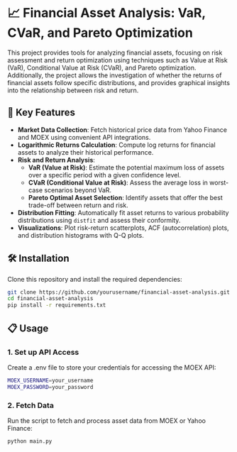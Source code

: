 # 📈 Financial Asset Analysis: VaR, CVaR, and Pareto Optimization

This project provides tools for analyzing financial assets, focusing on risk assessment and return optimization using techniques such as Value at Risk (VaR), Conditional Value at Risk (CVaR), and Pareto optimization. Additionally, the project allows the investigation of whether the returns of financial assets follow specific distributions, and provides graphical insights into the relationship between risk and return.

## 🚀 Key Features

- **Market Data Collection**: Fetch historical price data from Yahoo Finance and MOEX using convenient API integrations.
- **Logarithmic Returns Calculation**: Compute log returns for financial assets to analyze their historical performance.
- **Risk and Return Analysis**:
  - **VaR (Value at Risk)**: Estimate the potential maximum loss of assets over a specific period with a given confidence level.
  - **CVaR (Conditional Value at Risk)**: Assess the average loss in worst-case scenarios beyond VaR.
  - **Pareto Optimal Asset Selection**: Identify assets that offer the best trade-off between return and risk.
- **Distribution Fitting**: Automatically fit asset returns to various probability distributions using `distfit` and assess their conformity.
- **Visualizations**: Plot risk-return scatterplots, ACF (autocorrelation) plots, and distribution histograms with Q-Q plots.

## 🛠 Installation

Clone this repository and install the required dependencies:

```bash
git clone https://github.com/yourusername/financial-asset-analysis.git
cd financial-asset-analysis
pip install -r requirements.txt
```

## 📋 Usage

### 1. Set up API Access

Create a .env file to store your credentials for accessing the MOEX API:

```bash
MOEX_USERNAME=your_username
MOEX_PASSWORD=your_password
```

### 2. Fetch Data

Run the script to fetch and process asset data from MOEX or Yahoo Finance:

```bash
python main.py
```
